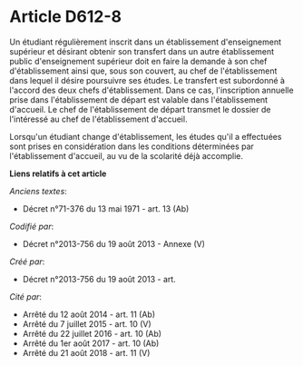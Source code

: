 # Article D612-8

Un étudiant régulièrement inscrit dans un établissement d'enseignement supérieur et désirant obtenir son transfert dans un
autre établissement public d'enseignement supérieur doit en faire la demande à son chef d'établissement ainsi que, sous son
couvert, au chef de l'établissement dans lequel il désire poursuivre ses études. Le transfert est subordonné à l'accord des
deux chefs d'établissement. Dans ce cas, l'inscription annuelle prise dans l'établissement de départ est valable dans
l'établissement d'accueil. Le chef de l'établissement de départ transmet le dossier de l'intéressé au chef de l'établissement
d'accueil.

Lorsqu'un étudiant change d'établissement, les études qu'il a effectuées sont prises en considération dans les conditions
déterminées par l'établissement d'accueil, au vu de la scolarité déjà accomplie.

**Liens relatifs à cet article**

_Anciens textes_:

  - Décret n°71-376 du 13 mai 1971 - art. 13 (Ab)

_Codifié par_:

  - Décret n°2013-756 du 19 août 2013 -  Annexe (V)

_Créé par_:

  - Décret n°2013-756 du 19 août 2013 - art.

_Cité par_:

  - Arrêté du 12 août 2014 - art. 11 (Ab)
  - Arrêté du 7 juillet 2015 - art. 10 (V)
  - Arrêté du 22 juillet 2016 - art. 10 (Ab)
  - Arrêté du 1er août 2017 - art. 10 (Ab)
  - Arrêté du 21 août 2018 - art. 11 (V)
